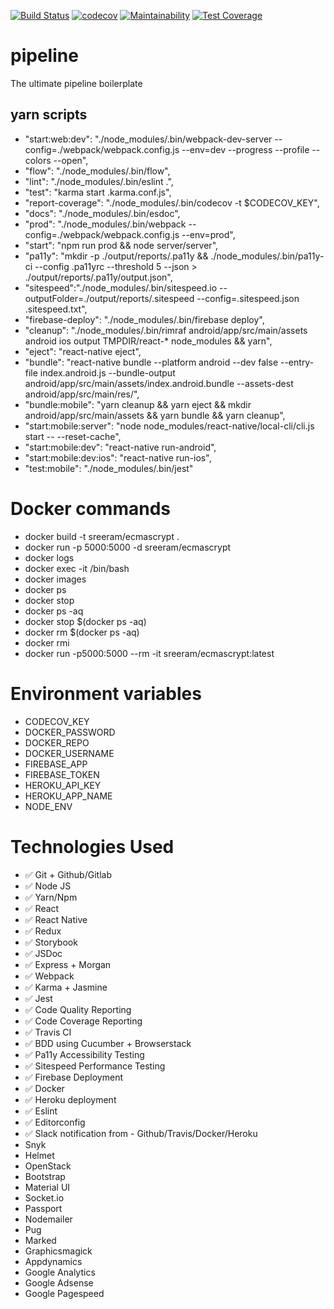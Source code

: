 [![Build Status](https://travis-ci.org/sreerampr/ecmascrypt.svg?branch=master)](https://travis-ci.org/sreerampr/ecmascrypt)
[![codecov](https://codecov.io/gh/sreerampr/ecmascrypt/branch/master/graph/badge.svg)](https://codecov.io/gh/sreerampr/ecmascrypt)
[![Maintainability](https://api.codeclimate.com/v1/badges/ee15c93b8d04a9af62c5/maintainability)](https://codeclimate.com/github/sreerampr/ecmascrypt/maintainability)
[![Test Coverage](https://api.codeclimate.com/v1/badges/ee15c93b8d04a9af62c5/test_coverage)](https://codeclimate.com/github/sreerampr/ecmascrypt/test_coverage)

# pipeline
The ultimate pipeline boilerplate

## yarn scripts
*  "start:web:dev": "./node_modules/.bin/webpack-dev-server --config=./webpack/webpack.config.js --env=dev --progress --profile --colors --open",
* "flow": "./node_modules/.bin/flow",
*  "lint": "./node_modules/.bin/eslint .",
*  "test": "karma start .karma.conf.js",
*  "report-coverage": "./node_modules/.bin/codecov -t $CODECOV_KEY",
*  "docs": "./node_modules/.bin/esdoc",
*  "prod": "./node_modules/.bin/webpack --config=./webpack/webpack.config.js --env=prod",
*  "start": "npm run prod && node server/server",
*  "pa11y": "mkdir -p ./output/reports/.pa11y && ./node_modules/.bin/pa11y-ci --config .pa11yrc --threshold 5 --json > ./output/reports/.pa11y/output.json",
*  "sitespeed":"./node_modules/.bin/sitespeed.io --outputFolder=./output/reports/.sitespeed --config=.sitespeed.json .sitespeed.txt",
*  "firebase-deploy": "./node_modules/.bin/firebase deploy",
*  "cleanup": "./node_modules/.bin/rimraf android/app/src/main/assets android ios output TMPDIR/react-* node_modules && yarn",
*  "eject": "react-native eject",
*  "bundle": "react-native bundle --platform android --dev false --entry-file index.android.js --bundle-output android/app/src/main/assets/index.android.bundle --assets-dest android/app/src/main/res/",
*  "bundle:mobile": "yarn cleanup && yarn eject && mkdir android/app/src/main/assets && yarn bundle && yarn cleanup",
*  "start:mobile:server": "node node_modules/react-native/local-cli/cli.js start -- --reset-cache",
*  "start:mobile:dev": "react-native run-android",
*  "start:mobile:dev:ios": "react-native run-ios",
*  "test:mobile": "./node_modules/.bin/jest"

# Docker commands
* docker build -t sreeram/ecmascrypt .
* docker run -p 5000:5000 -d sreeram/ecmascrypt
* docker logs <containerId>
* docker exec -it <containerId> /bin/bash
* docker images
* docker ps
* docker stop <containerId>
* docker ps -aq
* docker stop $(docker ps -aq)
* docker rm $(docker ps -aq)
* docker rmi <imageID>
* docker run -p5000:5000 --rm -it sreeram/ecmascrypt:latest

# Environment variables
* CODECOV_KEY
* DOCKER_PASSWORD
* DOCKER_REPO
* DOCKER_USERNAME
* FIREBASE_APP
* FIREBASE_TOKEN
* HEROKU_API_KEY
* HEROKU_APP_NAME
* NODE_ENV

# Technologies Used
* :white_check_mark: Git + Github/Gitlab
* :white_check_mark: Node JS
* :white_check_mark: Yarn/Npm
* :white_check_mark: React
* :white_check_mark: React Native
* :white_check_mark: Redux
* :white_check_mark: Storybook
* :white_check_mark: JSDoc
* :white_check_mark: Express + Morgan
* :white_check_mark: Webpack
* :white_check_mark: Karma + Jasmine
* :white_check_mark: Jest
* :white_check_mark: Code Quality Reporting
* :white_check_mark: Code Coverage Reporting
* :white_check_mark: Travis CI
* :white_check_mark: BDD using Cucumber + Browserstack
* :white_check_mark: Pa11y Accessibility Testing
* :white_check_mark: Sitespeed Performance Testing
* :white_check_mark: Firebase Deployment
* :white_check_mark: Docker
* :white_check_mark: Heroku deployment
* :white_check_mark: Eslint
* :white_check_mark: Editorconfig
* :white_check_mark: Slack notification from - Github/Travis/Docker/Heroku
* Snyk
* Helmet
* OpenStack
* Bootstrap
* Material UI
* Socket.io
* Passport
* Nodemailer
* Pug
* Marked
* Graphicsmagick
* Appdynamics
* Google Analytics
* Google Adsense
* Google Pagespeed
